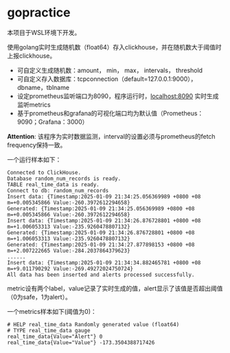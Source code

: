 # gopractice

本项目于WSL环境下开发。

使用golang实时生成随机数（float64）存入clickhouse，并在随机数大于阈值时上报clickhouse。

- 可自定义生成随机数：amount， min， max， intervals， threshold
- 可自定义存入数据库：tcpconnection（default=127.0.0.1:9000），dbname，tblname
- 设定prometheus监听端口为8090，程序运行时，[localhost:8090](http://localhost:8090/metrics) 实时生成监听metrics
- 基于prometheus和grafana的可视化端口均为默认值（Prometheus：9090；Grafana：3000）

**Attention**: 该程序为实时数据监测，interval的设置必须与prometheus的fetch frequency保持一致。

一个运行样本如下：
```
Connected to ClickHouse.
Database random_num_records is ready. 
TABLE real_time_data is ready. 
Connect to db: random_num_records 
Insert data: {Timestamp:2025-01-09 21:34:25.056369989 +0800 +08 m=+0.005345866 Value:-260.3972612294658} 
Generated: {Timestamp:2025-01-09 21:34:25.056369989 +0800 +08 m=+0.005345866 Value:-260.3972612294658} 
Insert data: {Timestamp:2025-01-09 21:34:26.876728801 +0800 +08 m=+1.006053313 Value:-235.9260478807132} 
Generated: {Timestamp:2025-01-09 21:34:26.876728801 +0800 +08 m=+1.006053313 Value:-235.9260478807132} 
Generated: {Timestamp:2025-01-09 21:34:27.877898153 +0800 +08 m=+2.007222665 Value:-284.2037864379623} 
......
Insert data: {Timestamp:2025-01-09 21:34:34.882465781 +0800 +08 m=+9.011790292 Value:-269.49272024750724} 
All data has been inserted and alerts processed successfully.

```
metric设有两个label，value记录了实时生成的值，alert显示了该值是否超出阈值（0为safe，1为alert）。

一个metrics样本如下(阈值为0)：

```
# HELP real_time_data Randomly generated value (float64)
# TYPE real_time_data gauge
real_time_data{Value="Alert"} 0
real_time_data{Value="Value"} -173.3504388717426
```
